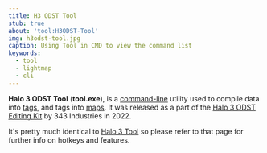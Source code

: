 ```yaml
---
title: H3 ODST Tool
stub: true
about: 'tool:H3ODST-Tool'
img: h3odst-tool.jpg
caption: Using Tool in CMD to view the command list
keywords:
  - tool
  - lightmap
  - cli
---
```

**Halo 3 ODST Tool** (**tool.exe**), is a [command-line](~) utility used to compile data into [tags](~), and tags into [maps](~map). It was released as a part of the [Halo 3 ODST Editing Kit](~h3odst-ek) by 343 Industries in 2022.

It's pretty much identical to [Halo 3 Tool](~H3-Tool) so please refer to that page for further info on hotkeys and features.
